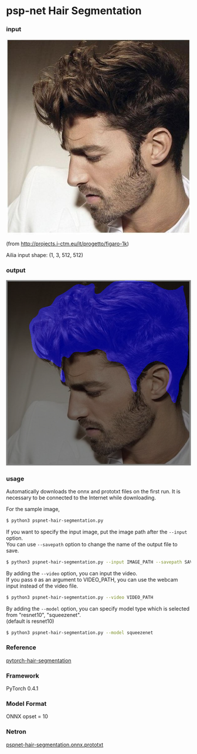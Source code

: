 # psp-net Hair Segmentation

### input
![input_image](test.jpg)

(from http://projects.i-ctm.eu/it/progetto/figaro-1k)

Ailia input shape: (1, 3, 512, 512)  

### output
![output_image](output.png)

### usage
Automatically downloads the onnx and prototxt files on the first run.
It is necessary to be connected to the Internet while downloading.

For the sample image,
``` bash
$ python3 pspnet-hair-segmentation.py
```

If you want to specify the input image, put the image path after the `--input` option.  
You can use `--savepath` option to change the name of the output file to save.
```bash
$ python3 pspnet-hair-segmentation.py --input IMAGE_PATH --savepath SAVE_IMAGE_PATH
```

By adding the `--video` option, you can input the video.   
If you pass `0` as an argument to VIDEO_PATH, you can use the webcam input instead of the video file.
```bash
$ python3 pspnet-hair-segmentation.py --video VIDEO_PATH
```

By adding the `--model` option, you can specify model type which is selected from "resnet10", "squeezenet".  
(default is resnet10)
```bash
$ python3 pspnet-hair-segmentation.py --model squeezenet
```

### Reference

[pytorch-hair-segmentation](https://github.com/YBIGTA/pytorch-hair-segmentation)


### Framework
PyTorch 0.4.1


### Model Format
ONNX opset = 10


### Netron
[pspnet-hair-segmentation.onnx.prototxt](https://netron.app/?url=https://storage.googleapis.com/ailia-models/pspnet-hair-segmentation/pspnet-hair-segmentation.onnx.prototxt)
